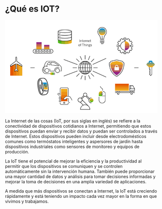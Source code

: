 # ¿Qué es IOT?

![](./images/iot.png)

La Internet de las cosas (IoT, por sus siglas en inglés) se refiere a la conectividad de dispositivos cotidianos a Internet, permitiendo que estos dispositivos puedan enviar y recibir datos y puedan ser controlados a través de Internet. Estos dispositivos pueden incluir desde electrodomésticos comunes como termóstatos inteligentes y aspersores de jardín hasta dispositivos industriales como sensores de monitoreo y equipos de producción.

La IoT tiene el potencial de mejorar la eficiencia y la productividad al permitir que los dispositivos se comuniquen y se controlen automáticamente sin la intervención humana. También puede proporcionar una mayor cantidad de datos y análisis para tomar decisiones informadas y mejorar la toma de decisiones en una amplia variedad de aplicaciones.

A medida que más dispositivos se conectan a Internet, la IoT está creciendo rápidamente y está teniendo un impacto cada vez mayor en la forma en que vivimos y trabajamos.